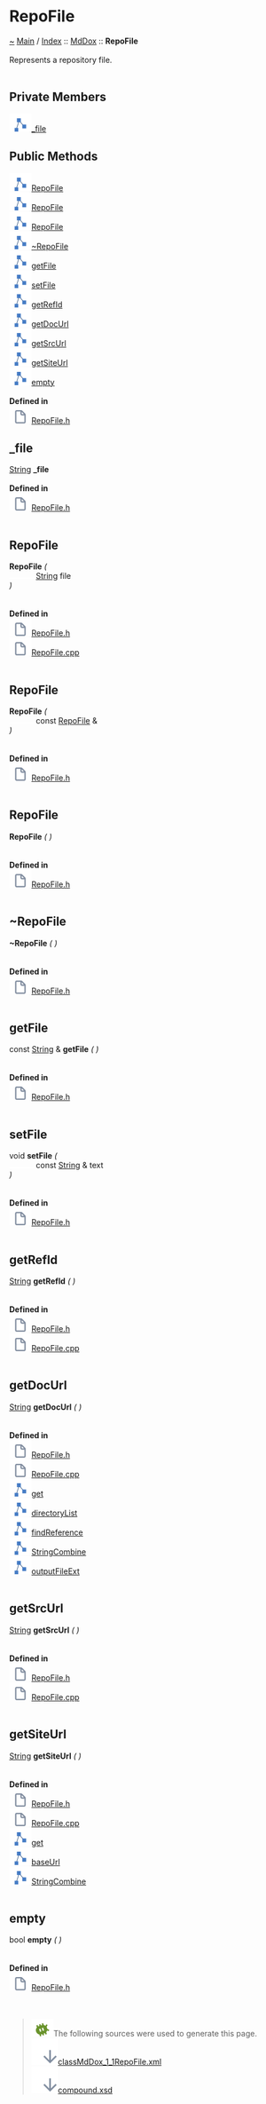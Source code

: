 <!DOCTYPE html>
<html>
<head>
</head>
<body>
<a id="repofile"></a>
<h1>RepoFile</h1>
<a id="classMdDox_1_1RepoFile"></a>
<a id="mddoxrepofile"></a>
<a href="https://github.com/CharlesCarley/MdDox">~</a>
<a href="indexpage.md#main">Main</a>
<span class="inline-text">/</span>
<a href="index.md#index">Index</a>
<span class="inline-text">::</span>
<a href="namespaceMdDox.md#mddox">MdDox</a>
<span class="inline-text">::</span>
<span class="bold-text"><b>RepoFile</b></span>
<br/>
<br/>
<span class="inline-text">Represents a repository file. </span>
<br/>
<br/>
<a id="private-members"></a>
<h2>Private Members</h2>
<span class="icon-list-item"><a href="#_file" class="icon-list-item"><img src="../images/class24px.svg" class="icon-list-item"/><span class="icon-list-item">_file</span>
</a>
</span>
<br/>
<a id="public-methods"></a>
<h2>Public Methods</h2>
<span class="icon-list-item"><a href="#repofile" class="icon-list-item"><img src="../images/class24px.svg" class="icon-list-item"/><span class="icon-list-item">RepoFile</span>
</a>
</span>
<br/>
<span class="icon-list-item"><a href="#repofile" class="icon-list-item"><img src="../images/class24px.svg" class="icon-list-item"/><span class="icon-list-item">RepoFile</span>
</a>
</span>
<br/>
<span class="icon-list-item"><a href="#repofile" class="icon-list-item"><img src="../images/class24px.svg" class="icon-list-item"/><span class="icon-list-item">RepoFile</span>
</a>
</span>
<br/>
<span class="icon-list-item"><a href="#~repofile" class="icon-list-item"><img src="../images/class24px.svg" class="icon-list-item"/><span class="icon-list-item">~RepoFile</span>
</a>
</span>
<br/>
<span class="icon-list-item"><a href="#getfile" class="icon-list-item"><img src="../images/class24px.svg" class="icon-list-item"/><span class="icon-list-item">getFile</span>
</a>
</span>
<br/>
<span class="icon-list-item"><a href="#setfile" class="icon-list-item"><img src="../images/class24px.svg" class="icon-list-item"/><span class="icon-list-item">setFile</span>
</a>
</span>
<br/>
<span class="icon-list-item"><a href="#getrefid" class="icon-list-item"><img src="../images/class24px.svg" class="icon-list-item"/><span class="icon-list-item">getRefId</span>
</a>
</span>
<br/>
<span class="icon-list-item"><a href="#getdocurl" class="icon-list-item"><img src="../images/class24px.svg" class="icon-list-item"/><span class="icon-list-item">getDocUrl</span>
</a>
</span>
<br/>
<span class="icon-list-item"><a href="#getsrcurl" class="icon-list-item"><img src="../images/class24px.svg" class="icon-list-item"/><span class="icon-list-item">getSrcUrl</span>
</a>
</span>
<br/>
<span class="icon-list-item"><a href="#getsiteurl" class="icon-list-item"><img src="../images/class24px.svg" class="icon-list-item"/><span class="icon-list-item">getSiteUrl</span>
</a>
</span>
<br/>
<span class="icon-list-item"><a href="#empty" class="icon-list-item"><img src="../images/class24px.svg" class="icon-list-item"/><span class="icon-list-item">empty</span>
</a>
</span>
<br/>
<br/>
<span class="bold-text"><b>Defined in</b></span>
<br/>
<span class="icon-list-item"><a href="https://github.com/CharlesCarley/MdDox/blob/master/Source/MdDoxTree/RepoFile.h#L31" class="icon-list-item"><img src="../images/file24px.svg" class="icon-list-item"/><span class="icon-list-item">RepoFile.h</span>
</a>
</span>
<br/>
<a id="_file"></a>
<h2>_file</h2>
<a href="namespaceMdDox.md#string">String</a>
<span class="bold-text"><b>_file</b></span>
<br/>
<br/>
<span class="bold-text"><b>Defined in</b></span>
<br/>
<span class="icon-list-item"><a href="https://github.com/CharlesCarley/MdDox/blob/master/Source/MdDoxTree/RepoFile.h#L33" class="icon-list-item"><img src="../images/file24px.svg" class="icon-list-item"/><span class="icon-list-item">RepoFile.h</span>
</a>
</span>
<br/>
<br/>
<a id="repofile"></a>
<h2>RepoFile</h2>
<span class="bold-text"><b>RepoFile</b></span>
<span class="italic-text"><i>(</i></span>
<div class="paragraph">
<span class="paragraph"><img src="../images/horSpace24px.svg"/><a href="namespaceMdDox.md#string">String</a>
<span class="inline-text">file</span>
</span>
</div>
<span class="italic-text"><i>)</i></span>
<br/>
<br/>
<br/>
<span class="bold-text"><b>Defined in</b></span>
<br/>
<span class="icon-list-item"><a href="https://github.com/CharlesCarley/MdDox/blob/master/Source/MdDoxTree/RepoFile.h#L36" class="icon-list-item"><img src="../images/file24px.svg" class="icon-list-item"/><span class="icon-list-item">RepoFile.h</span>
</a>
</span>
<br/>
<span class="icon-list-item"><a href="https://github.com/CharlesCarley/MdDox/blob/master/Source/MdDoxTree/RepoFile.cpp#L30" class="icon-list-item"><img src="../images/file24px.svg" class="icon-list-item"/><span class="icon-list-item">RepoFile.cpp</span>
</a>
</span>
<br/>
<br/>
<a id="repofile"></a>
<h2>RepoFile</h2>
<span class="bold-text"><b>RepoFile</b></span>
<span class="italic-text"><i>(</i></span>
<div class="paragraph">
<span class="paragraph"><img src="../images/horSpace24px.svg"/><span class="inline-text">const </span>
<a href="classMdDox_1_1RepoFile.md#repofile">RepoFile</a>
<span class="inline-text"> &amp;</span>
</span>
</div>
<span class="italic-text"><i>)</i></span>
<br/>
<br/>
<br/>
<span class="bold-text"><b>Defined in</b></span>
<br/>
<span class="icon-list-item"><a href="https://github.com/CharlesCarley/MdDox/blob/master/Source/MdDoxTree/RepoFile.h#L37" class="icon-list-item"><img src="../images/file24px.svg" class="icon-list-item"/><span class="icon-list-item">RepoFile.h</span>
</a>
</span>
<br/>
<br/>
<a id="repofile"></a>
<h2>RepoFile</h2>
<span class="bold-text"><b>RepoFile</b></span>
<span class="italic-text"><i>(</i></span>
<span class="italic-text"><i>)</i></span>
<br/>
<br/>
<br/>
<span class="bold-text"><b>Defined in</b></span>
<br/>
<span class="icon-list-item"><a href="https://github.com/CharlesCarley/MdDox/blob/master/Source/MdDoxTree/RepoFile.h#L38" class="icon-list-item"><img src="../images/file24px.svg" class="icon-list-item"/><span class="icon-list-item">RepoFile.h</span>
</a>
</span>
<br/>
<br/>
<a id="~repofile"></a>
<h2>~RepoFile</h2>
<span class="bold-text"><b>~RepoFile</b></span>
<span class="italic-text"><i>(</i></span>
<span class="italic-text"><i>)</i></span>
<br/>
<br/>
<br/>
<span class="bold-text"><b>Defined in</b></span>
<br/>
<span class="icon-list-item"><a href="https://github.com/CharlesCarley/MdDox/blob/master/Source/MdDoxTree/RepoFile.h#L39" class="icon-list-item"><img src="../images/file24px.svg" class="icon-list-item"/><span class="icon-list-item">RepoFile.h</span>
</a>
</span>
<br/>
<br/>
<a id="getfile"></a>
<h2>getFile</h2>
<span class="inline-text">const </span>
<a href="namespaceMdDox.md#string">String</a>
<span class="inline-text"> &amp;</span>
<span class="bold-text"><b>getFile</b></span>
<span class="italic-text"><i>(</i></span>
<span class="italic-text"><i>)</i></span>
<br/>
<br/>
<br/>
<span class="bold-text"><b>Defined in</b></span>
<br/>
<span class="icon-list-item"><a href="https://github.com/CharlesCarley/MdDox/blob/master/Source/MdDoxTree/RepoFile.h#L41" class="icon-list-item"><img src="../images/file24px.svg" class="icon-list-item"/><span class="icon-list-item">RepoFile.h</span>
</a>
</span>
<br/>
<br/>
<a id="setfile"></a>
<h2>setFile</h2>
<span class="inline-text">void</span>
<span class="bold-text"><b>setFile</b></span>
<span class="italic-text"><i>(</i></span>
<div class="paragraph">
<span class="paragraph"><img src="../images/horSpace24px.svg"/><span class="inline-text">const </span>
<a href="namespaceMdDox.md#string">String</a>
<span class="inline-text"> &amp;</span>
<span class="inline-text">text</span>
</span>
</div>
<span class="italic-text"><i>)</i></span>
<br/>
<br/>
<br/>
<span class="bold-text"><b>Defined in</b></span>
<br/>
<span class="icon-list-item"><a href="https://github.com/CharlesCarley/MdDox/blob/master/Source/MdDoxTree/RepoFile.h#L43" class="icon-list-item"><img src="../images/file24px.svg" class="icon-list-item"/><span class="icon-list-item">RepoFile.h</span>
</a>
</span>
<br/>
<br/>
<a id="getrefid"></a>
<h2>getRefId</h2>
<a href="namespaceMdDox.md#string">String</a>
<span class="bold-text"><b>getRefId</b></span>
<span class="italic-text"><i>(</i></span>
<span class="italic-text"><i>)</i></span>
<br/>
<br/>
<br/>
<span class="bold-text"><b>Defined in</b></span>
<br/>
<span class="icon-list-item"><a href="https://github.com/CharlesCarley/MdDox/blob/master/Source/MdDoxTree/RepoFile.h#L45" class="icon-list-item"><img src="../images/file24px.svg" class="icon-list-item"/><span class="icon-list-item">RepoFile.h</span>
</a>
</span>
<br/>
<span class="icon-list-item"><a href="https://github.com/CharlesCarley/MdDox/blob/master/Source/MdDoxTree/RepoFile.cpp#L35" class="icon-list-item"><img src="../images/file24px.svg" class="icon-list-item"/><span class="icon-list-item">RepoFile.cpp</span>
</a>
</span>
<br/>
<br/>
<a id="getdocurl"></a>
<h2>getDocUrl</h2>
<a href="namespaceMdDox.md#string">String</a>
<span class="bold-text"><b>getDocUrl</b></span>
<span class="italic-text"><i>(</i></span>
<span class="italic-text"><i>)</i></span>
<br/>
<br/>
<br/>
<span class="bold-text"><b>Defined in</b></span>
<br/>
<span class="icon-list-item"><a href="https://github.com/CharlesCarley/MdDox/blob/master/Source/MdDoxTree/RepoFile.h#L47" class="icon-list-item"><img src="../images/file24px.svg" class="icon-list-item"/><span class="icon-list-item">RepoFile.h</span>
</a>
</span>
<br/>
<span class="icon-list-item"><a href="https://github.com/CharlesCarley/MdDox/blob/master/Source/MdDoxTree/RepoFile.cpp#L40" class="icon-list-item"><img src="../images/file24px.svg" class="icon-list-item"/><span class="icon-list-item">RepoFile.cpp</span>
</a>
</span>
<br/>
<span class="icon-list-item"><a href="classMdDox_1_1SiteBuilder.md#get" class="icon-list-item"><img src="../images/class24px.svg" class="icon-list-item"/><span class="icon-list-item">get</span>
</a>
</span>
<br/>
<span class="icon-list-item"><a href="classMdDox_1_1PathUtil.md#directorylist" class="icon-list-item"><img src="../images/class24px.svg" class="icon-list-item"/><span class="icon-list-item">directoryList</span>
</a>
</span>
<br/>
<span class="icon-list-item"><a href="classMdDox_1_1SiteBuilder.md#findreference" class="icon-list-item"><img src="../images/class24px.svg" class="icon-list-item"/><span class="icon-list-item">findReference</span>
</a>
</span>
<br/>
<span class="icon-list-item"><a href="namespaceMdDox.md#stringcombine" class="icon-list-item"><img src="../images/class24px.svg" class="icon-list-item"/><span class="icon-list-item">StringCombine</span>
</a>
</span>
<br/>
<span class="icon-list-item"><a href="classMdDox_1_1SiteBuilder.md#outputfileext" class="icon-list-item"><img src="../images/class24px.svg" class="icon-list-item"/><span class="icon-list-item">outputFileExt</span>
</a>
</span>
<br/>
<br/>
<a id="getsrcurl"></a>
<h2>getSrcUrl</h2>
<a href="namespaceMdDox.md#string">String</a>
<span class="bold-text"><b>getSrcUrl</b></span>
<span class="italic-text"><i>(</i></span>
<span class="italic-text"><i>)</i></span>
<br/>
<br/>
<br/>
<span class="bold-text"><b>Defined in</b></span>
<br/>
<span class="icon-list-item"><a href="https://github.com/CharlesCarley/MdDox/blob/master/Source/MdDoxTree/RepoFile.h#L49" class="icon-list-item"><img src="../images/file24px.svg" class="icon-list-item"/><span class="icon-list-item">RepoFile.h</span>
</a>
</span>
<br/>
<span class="icon-list-item"><a href="https://github.com/CharlesCarley/MdDox/blob/master/Source/MdDoxTree/RepoFile.cpp#L59" class="icon-list-item"><img src="../images/file24px.svg" class="icon-list-item"/><span class="icon-list-item">RepoFile.cpp</span>
</a>
</span>
<br/>
<br/>
<a id="getsiteurl"></a>
<h2>getSiteUrl</h2>
<a href="namespaceMdDox.md#string">String</a>
<span class="bold-text"><b>getSiteUrl</b></span>
<span class="italic-text"><i>(</i></span>
<span class="italic-text"><i>)</i></span>
<br/>
<br/>
<br/>
<span class="bold-text"><b>Defined in</b></span>
<br/>
<span class="icon-list-item"><a href="https://github.com/CharlesCarley/MdDox/blob/master/Source/MdDoxTree/RepoFile.h#L51" class="icon-list-item"><img src="../images/file24px.svg" class="icon-list-item"/><span class="icon-list-item">RepoFile.h</span>
</a>
</span>
<br/>
<span class="icon-list-item"><a href="https://github.com/CharlesCarley/MdDox/blob/master/Source/MdDoxTree/RepoFile.cpp#L64" class="icon-list-item"><img src="../images/file24px.svg" class="icon-list-item"/><span class="icon-list-item">RepoFile.cpp</span>
</a>
</span>
<br/>
<span class="icon-list-item"><a href="classMdDox_1_1SiteBuilder.md#get" class="icon-list-item"><img src="../images/class24px.svg" class="icon-list-item"/><span class="icon-list-item">get</span>
</a>
</span>
<br/>
<span class="icon-list-item"><a href="classMdDox_1_1SiteBuilder.md#baseurl" class="icon-list-item"><img src="../images/class24px.svg" class="icon-list-item"/><span class="icon-list-item">baseUrl</span>
</a>
</span>
<br/>
<span class="icon-list-item"><a href="namespaceMdDox.md#stringcombine" class="icon-list-item"><img src="../images/class24px.svg" class="icon-list-item"/><span class="icon-list-item">StringCombine</span>
</a>
</span>
<br/>
<br/>
<a id="empty"></a>
<h2>empty</h2>
<span class="inline-text">bool</span>
<span class="bold-text"><b>empty</b></span>
<span class="italic-text"><i>(</i></span>
<span class="italic-text"><i>)</i></span>
<br/>
<br/>
<br/>
<span class="bold-text"><b>Defined in</b></span>
<br/>
<span class="icon-list-item"><a href="https://github.com/CharlesCarley/MdDox/blob/master/Source/MdDoxTree/RepoFile.h#L53" class="icon-list-item"><img src="../images/file24px.svg" class="icon-list-item"/><span class="icon-list-item">RepoFile.h</span>
</a>
</span>
<br/>
<br/>
<br/>
<blockquote>
<img src="../images/debug24px.svg"/><span class="inline-text">The following sources were used to generate this page.</span>
<br/>
<span class="icon-list-item"><a href="../xml/classMdDox_1_1RepoFile.xml#L1" class="icon-list-item"><img src="../images/lookInside24px.svg" class="icon-list-item"/><span class="icon-list-item">classMdDox_1_1RepoFile.xml</span>
</a>
</span>
<br/>
<span class="icon-list-item"><a href="../xml/compound.xsd#L1" class="icon-list-item"><img src="../images/lookInside24px.svg" class="icon-list-item"/><span class="icon-list-item">compound.xsd</span>
</a>
</span>
</blockquote>
</div>
</div>
</body>
</html>
